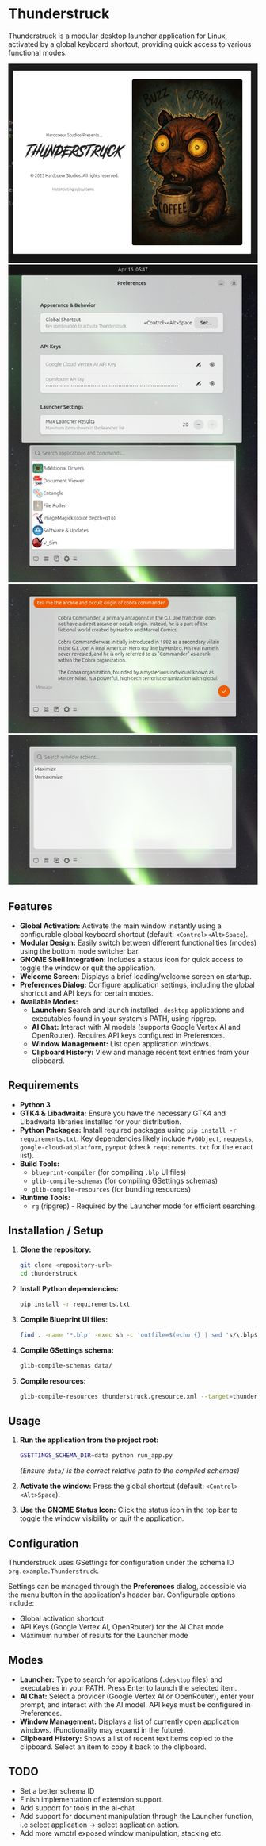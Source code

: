 # Thunderstruck

Thunderstruck is a modular desktop launcher application for Linux, activated by a global keyboard shortcut, providing quick access to various functional modes.

![screenshot of splash](promoresource/splash.png)
![screenshot of launcher and preferences](promoresource/prefsandlauncher.png)
![screenshot of aichat](promoresource/aichat.png)
![screenshot of wmctrl](promoresource/wmctrl.png)

## Features

*   **Global Activation:** Activate the main window instantly using a configurable global keyboard shortcut (default: `<Control><Alt>Space`).
*   **Modular Design:** Easily switch between different functionalities (modes) using the bottom mode switcher bar.
*   **GNOME Shell Integration:** Includes a status icon for quick access to toggle the window or quit the application.
*   **Welcome Screen:** Displays a brief loading/welcome screen on startup.
*   **Preferences Dialog:** Configure application settings, including the global shortcut and API keys for certain modes.
*   **Available Modes:**
    *   **Launcher:** Search and launch installed `.desktop` applications and executables found in your system's PATH, using ripgrep.
    *   **AI Chat:** Interact with AI models (supports Google Vertex AI and OpenRouter). Requires API keys configured in Preferences.
    *   **Window Management:** List open application windows.
    *   **Clipboard History:** View and manage recent text entries from your clipboard.

## Requirements

*   **Python 3**
*   **GTK4 & Libadwaita:** Ensure you have the necessary GTK4 and Libadwaita libraries installed for your distribution.
*   **Python Packages:** Install required packages using `pip install -r requirements.txt`. Key dependencies likely include `PyGObject`, `requests`, `google-cloud-aiplatform`, `pynput` (check `requirements.txt` for the exact list).
*   **Build Tools:**
    *   `blueprint-compiler` (for compiling `.blp` UI files)
    *   `glib-compile-schemas` (for compiling GSettings schemas)
    *   `glib-compile-resources` (for bundling resources)
*   **Runtime Tools:**
    *   `rg` (ripgrep) - Required by the Launcher mode for efficient searching.

## Installation / Setup

1.  **Clone the repository:**
    ```bash
    git clone <repository-url>
    cd thunderstruck
    ```
2.  **Install Python dependencies:**
    ```bash
    pip install -r requirements.txt
    ```
3.  **Compile Blueprint UI files:**
    ```bash
    find . -name '*.blp' -exec sh -c 'outfile=$(echo {} | sed 's/\.blp$/.ui/'); blueprint-compiler compile {} --output "$outfile"' \; {} \;
    ```
4.  **Compile GSettings schema:**
    ```bash
    glib-compile-schemas data/
    ```
5.  **Compile resources:**
    ```bash
    glib-compile-resources thunderstruck.gresource.xml --target=thunderstruck.gresource
    ```

## Usage

1.  **Run the application from the project root:**
    ```bash
    GSETTINGS_SCHEMA_DIR=data python run_app.py
    ```
    *(Ensure `data/` is the correct relative path to the compiled schemas)*

2.  **Activate the window:** Press the global shortcut (default: `<Control><Alt>Space`).

3.  **Use the GNOME Status Icon:** Click the status icon in the top bar to toggle the window visibility or quit the application.

## Configuration

Thunderstruck uses GSettings for configuration under the schema ID `org.example.Thunderstruck`.

Settings can be managed through the **Preferences** dialog, accessible via the menu button in the application's header bar. Configurable options include:

*   Global activation shortcut
*   API Keys (Google Vertex AI, OpenRouter) for the AI Chat mode
*   Maximum number of results for the Launcher mode

## Modes

*   **Launcher:** Type to search for applications (`.desktop` files) and executables in your PATH. Press Enter to launch the selected item.
*   **AI Chat:** Select a provider (Google Vertex AI or OpenRouter), enter your prompt, and interact with the AI model. API keys must be configured in Preferences.
*   **Window Management:** Displays a list of currently open application windows. (Functionality may expand in the future).
*   **Clipboard History:** Shows a list of recent text items copied to the clipboard. Select an item to copy it back to the clipboard.

## TODO

* Set a better schema ID
* Finish implementation of extension support.
* Add support for tools in the ai-chat
* Add support for document manipulation through the Launcher function, i.e select application -> select application action.
* Add more wmctrl exposed window manipulation, stacking etc.

